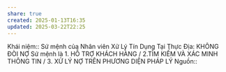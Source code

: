 ```yaml
---
share: true
created: 2025-01-13T16:35
updated: 2025-03-22T22:25
---
```

Khái niệm:: 
Sứ mệnh của Nhân viên Xử Lý Tín Dụng Tại Thực Địa: KHÔNG ĐÒI NỢ
Sứ mệnh là 1. HỖ TRỢ KHÁCH HÀNG / 2.TÌM KIẾM VÀ XÁC MINH THÔNG TIN / 3. XỬ LÝ NỢ TRÊN PHƯƠNG DIỆN PHÁP LÝ
Nguồn:: 